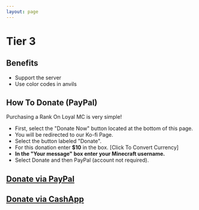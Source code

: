 ```yaml
---
layout: page
---
```


# Tier 3
## Benefits
- Support the server
- Use color codes in anvils

## How To Donate (PayPal)
Purchasing a Rank On Loyal MC is very simple!
- First, select the "Donate Now" button located at the bottom of this page.
- You will be redirected to our Ko-fi Page.
- Select the button labeled "Donate".
- For this donation enter **$10** in the box. [Click To Convert Currency]
- **In the "Your message" box enter your Minecraft username.**
- Select Donate and then PayPal (account not required).

## [Donate via PayPal](https://ko-fi.com/mrspidercat)
## [Donate via CashApp](https://cash.app/$Karebu2328)
